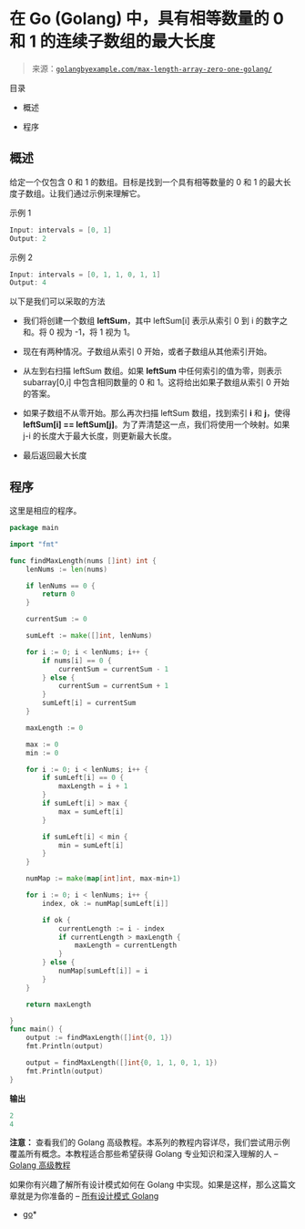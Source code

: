 <!--yml

类别：未分类

日期：2024-10-13 06:49:53

-->

# 在 Go (Golang) 中，具有相等数量的 0 和 1 的连续子数组的最大长度

> 来源：[`golangbyexample.com/max-length-array-zero-one-golang/`](https://golangbyexample.com/max-length-array-zero-one-golang/)

目录

+   概述

+   程序

## **概述**

给定一个仅包含 0 和 1 的数组。目标是找到一个具有相等数量的 0 和 1 的最大长度子数组。让我们通过示例来理解它。

示例 1

```go
Input: intervals = [0, 1]
Output: 2
```

示例 2

```go
Input: intervals = [0, 1, 1, 0, 1, 1]
Output: 4
```

以下是我们可以采取的方法

+   我们将创建一个数组 **leftSum**，其中 leftSum[i] 表示从索引 0 到 i 的数字之和。将 0 视为 -1，将 1 视为 1。

+   现在有两种情况。子数组从索引 0 开始，或者子数组从其他索引开始。

+   从左到右扫描 leftSum 数组。如果 **leftSum** 中任何索引的值为零，则表示 subarray[0,i] 中包含相同数量的 0 和 1。这将给出如果子数组从索引 0 开始的答案。

+   如果子数组不从零开始。那么再次扫描 leftSum 数组，找到索引 **i** 和 **j**，使得 **leftSum[i] == leftSum[j]**。为了弄清楚这一点，我们将使用一个映射。如果 j-i 的长度大于最大长度，则更新最大长度。

+   最后返回最大长度

## **程序**

这里是相应的程序。

```go
package main

import "fmt"

func findMaxLength(nums []int) int {
	lenNums := len(nums)

	if lenNums == 0 {
		return 0
	}

	currentSum := 0

	sumLeft := make([]int, lenNums)

	for i := 0; i < lenNums; i++ {
		if nums[i] == 0 {
			currentSum = currentSum - 1
		} else {
			currentSum = currentSum + 1
		}
		sumLeft[i] = currentSum
	}

	maxLength := 0

	max := 0
	min := 0

	for i := 0; i < lenNums; i++ {
		if sumLeft[i] == 0 {
			maxLength = i + 1
		}
		if sumLeft[i] > max {
			max = sumLeft[i]
		}

		if sumLeft[i] < min {
			min = sumLeft[i]
		}
	}

	numMap := make(map[int]int, max-min+1)

	for i := 0; i < lenNums; i++ {
		index, ok := numMap[sumLeft[i]]

		if ok {
			currentLength := i - index
			if currentLength > maxLength {
				maxLength = currentLength
			}
		} else {
			numMap[sumLeft[i]] = i
		}
	}

	return maxLength

}
func main() {
	output := findMaxLength([]int{0, 1})
	fmt.Println(output)

	output = findMaxLength([]int{0, 1, 1, 0, 1, 1})
	fmt.Println(output)
}
```

**输出**

```go
2
4
```

**注意：** 查看我们的 Golang 高级教程。本系列的教程内容详尽，我们尝试用示例覆盖所有概念。本教程适合那些希望获得 Golang 专业知识和深入理解的人 – [Golang 高级教程](https://golangbyexample.com/golang-comprehensive-tutorial/)

如果你有兴趣了解所有设计模式如何在 Golang 中实现。如果是这样，那么这篇文章就是为你准备的 – [所有设计模式 Golang](https://golangbyexample.com/all-design-patterns-golang/)

+   [go](https://golangbyexample.com/tag/go/)*
